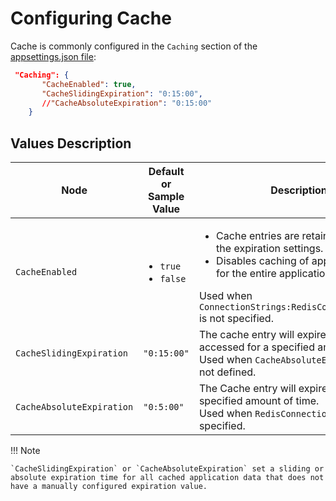 # Configuring Cache
Cache is commonly configured in the `Caching` section of the [appsettings.json file](../../Configuration-Reference/appsettingsjson.md):

``` json title="appsettings.json"
 "Caching": {
       "CacheEnabled": true, 
       "CacheSlidingExpiration": "0:15:00", 
       //"CacheAbsoluteExpiration": "0:15:00"
    }
```
## Values Description 

| Node | Default or Sample Value | Description  |
| ------------- | ------------------------ | ------------ |
| `CacheEnabled` | <ul><li>`true`</li><li>`false`</li></ul> | <ul><li>Cache entries are retained based on the expiration settings.</li><li>Disables caching of application data for the entire application.</li></ul> Used when `ConnectionStrings:RedisConnectionString` is not specified.
| `CacheSlidingExpiration` | `"0:15:00"` | The cache entry will expire if it is not accessed for a specified amount of time.<br>Used when `CacheAbsoluteExpiration` is not defined.
| `CacheAbsoluteExpiration` | `"0:5:00"` | The Cache entry will expire after a specified amount of time. <br>Used when `RedisConnectionString` is not specified.


!!! Note 

    `CacheSlidingExpiration` or `CacheAbsoluteExpiration` set a sliding or absolute expiration time for all cached application data that does not have a manually configured expiration value.
